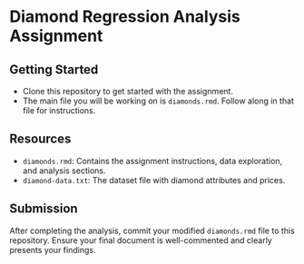 # Diamond Regression Analysis Assignment

## Getting Started

- Clone this repository to get started with the assignment.
- The main file you will be working on is `diamonds.rmd`. Follow along in that file for instructions.

## Resources

- `diamonds.rmd`: Contains the assignment instructions, data exploration, and analysis sections.
- `diamond-data.txt`: The dataset file with diamond attributes and prices.

## Submission

After completing the analysis, commit your modified `diamonds.rmd` file to this repository. Ensure your final document is well-commented and clearly presents your findings.

